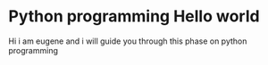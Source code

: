 # Python programming Hello world

Hi i am eugene and i will guide you through this phase on python programming